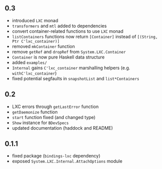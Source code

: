 0.3
---
* introduced `LXC` monad
* `transformers` and `mtl` added to dependencies
* convert container-related functions to use `LXC` monad
* `listContainers` functions now return `[Container]` instead of `[(String, Ptr C'lxc_container)]`
* removed `mkContainer` function
* remove `getRef` and `dropRef` from `System.LXC.Container`
* `Container` is now pure Haskell data structure
* added `examples/`
* `Internal` gains `C'lxc_container` marshalling helpers (e.g. `withC'lxc_container`)
* fixed potential segfaults in `snapshotList` and `list*Containers`

0.2
---
* LXC errors through `getLastError` function
* `getDaemonize` function
* `start` function fixed (and changed type)
* `Show` instance for `BDevSpecs`
* updated documentation (haddock and README)

0.1.1
---
* fixed package (`bindings-lxc` dependency)
* exposed `System.LXC.Internal.AttachOptions` module
